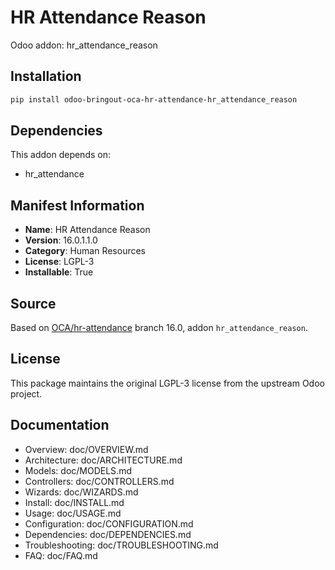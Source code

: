 # HR Attendance Reason

Odoo addon: hr_attendance_reason

## Installation

```bash
pip install odoo-bringout-oca-hr-attendance-hr_attendance_reason
```

## Dependencies

This addon depends on:
- hr_attendance

## Manifest Information

- **Name**: HR Attendance Reason
- **Version**: 16.0.1.1.0
- **Category**: Human Resources
- **License**: LGPL-3
- **Installable**: True

## Source

Based on [OCA/hr-attendance](https://github.com/OCA/hr-attendance) branch 16.0, addon `hr_attendance_reason`.

## License

This package maintains the original LGPL-3 license from the upstream Odoo project.

## Documentation

- Overview: doc/OVERVIEW.md
- Architecture: doc/ARCHITECTURE.md
- Models: doc/MODELS.md
- Controllers: doc/CONTROLLERS.md
- Wizards: doc/WIZARDS.md
- Install: doc/INSTALL.md
- Usage: doc/USAGE.md
- Configuration: doc/CONFIGURATION.md
- Dependencies: doc/DEPENDENCIES.md
- Troubleshooting: doc/TROUBLESHOOTING.md
- FAQ: doc/FAQ.md
